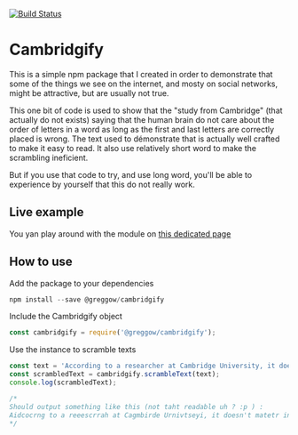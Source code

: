 [![Build Status](https://travis-ci.org/weber-gregoire/cambridgify.svg?branch=master)](https://travis-ci.org/weber-gregoire/cambridgify)

# Cambridgify

This is a simple npm package that I created in order to demonstrate that some of the things we see on the internet, and mosty on social networks, might be attractive, but are usually not true.

This one bit of code is used to show that the "study from Cambridge" (that actually do not exists) saying that the human brain do not care about the order of letters in a word as long as the first and last letters are correctly placed is wrong.
The text used to démonstrate that is actually well crafted to make it easy to read. It also use relatively short word to make the scrambling ineficient.

But if you use that code to try, and use long word, you'll be able to experience by yourself that this do not really work.

## Live example

You yan play around with the module on [this dedicated page][0]

## How to use

Add the package to your dependencies
```javascript
npm install --save @greggow/cambridgify
```

Include the Cambridgify object
```javascript
const cambridgify = require('@greggow/cambridgify');
```

Use the instance to scramble texts

```javascript
const text = 'According to a researcher at Cambridge University, it doesn\'t matter in what order the letters in a word are, the only important thing is that the first and last letter be at the right place. The rest can be a total mess and you can still read it without problem. This is because the human mind does not read every letter by itself, but the word as a whole.';
const scrambledText = cambridgify.scrambleText(text);
console.log(scrambledText);

/*
Should output something like this (not taht readable uh ? :p ) :
Aidcocrng to a reeescrrah at Cagmbirde Urnivtseyi, it doesn't matetr in what order the ltretes in a word are, the only irtmnpaot tnihg is that the first and last letetr be at the right plaec. The rest can be a total mses and you can still read it wihotut prlemob. This is bescaue the human mnid does not read every lteter by iestfl, but the wrod as a wlhoe.
*/
```

[0]: https://unsceptiqueaubureau.com/coffee-break/selon-une-etude-de-cambridge